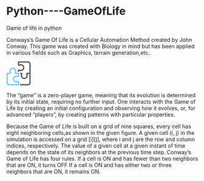 # Python----GameOfLife
Game of life in python

Conways’s Game Of Life is a Cellular Automation Method created by John Conway. This game was created with Biology in mind but has been applied in various fields such as Graphics, terrain generation,etc..

<img src="images/image.png"/>

The “game” is a zero-player game, meaning that its evolution is determined by its initial state, requiring no further input. One interacts with the Game of Life by creating an initial configuration and observing how it evolves, or, for advanced “players”, by creating patterns with particular properties.

Because the Game of Life is built on a grid of nine squares, every cell has eight neighboring cells,as shown in the given figure. A given cell (i, j) in the simulation is accessed on a grid [i][j], where i and j are the row and column indices, respectively. The value of a given cell at a given instant of time depends on the state of its neighbors at the previous time step. Conway’s Game of Life has four rules.
If a cell is ON and has fewer than two neighbors that are ON, it turns OFF
If a cell is ON and has either two or three neighbors that are ON, it remains ON.

